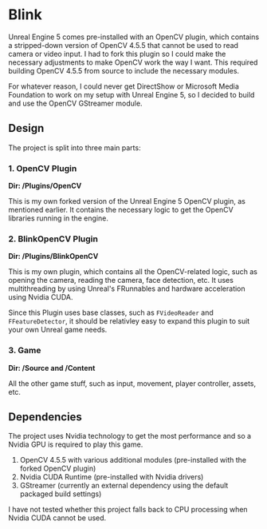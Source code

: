 # Blink

Unreal Engine 5 comes pre-installed with an OpenCV plugin, which contains a stripped-down version of OpenCV 4.5.5 that cannot be used to read camera or video input.
I had to fork this plugin so I could make the necessary adjustments to make OpenCV work the way I want. This required building OpenCV 4.5.5 from source to include the necessary modules.

For whatever reason, I could never get DirectShow or Microsoft Media Foundation to work on my setup with Unreal Engine 5, so I decided to build and use the OpenCV GStreamer module.

## Design
The project is split into three main parts:

### 1. OpenCV Plugin
**Dir: /Plugins/OpenCV**

This is my own forked version of the Unreal Engine 5 OpenCV plugin, as mentioned earlier. 
It contains the necessary logic to get the OpenCV libraries running in the engine.

### 2. BlinkOpenCV Plugin
**Dir: /Plugins/BlinkOpenCV**

This is my own plugin, which contains all the OpenCV-related logic, such as opening the camera, reading the camera, face detection, etc. 
It uses multithreading by using Unreal's FRunnables and hardware acceleration using Nvidia CUDA.

Since this Plugin uses base classes, such as `FVideoReader` and `FFeatureDetector`, it should be relativley easy to expand this plugin to suit your own Unreal game needs.

### 3. Game
**Dir: /Source and /Content**

All the other game stuff, such as input, movement, player controller, assets, etc.
 
## Dependencies
The project uses Nvidia technology to get the most performance and so a Nvidia GPU is required to play this game.
1. OpenCV 4.5.5 with various additional modules (pre-installed with the forked OpenCV plugin)
2. Nvidia CUDA Runtime (pre-installed with Nvidia drivers)
3. GStreamer (currently an external dependency using the default packaged build settings)

I have not tested whether this project falls back to CPU processing when Nvidia CUDA cannot be used.
